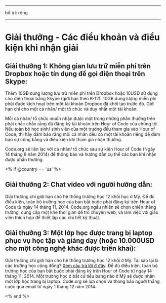 * * *

bố trí: rộng

* * *

# Giải thưởng - Các điều khoản và điều kiện khi nhận giải

## Giải thưởng 1: Không gian lưu trữ miễn phí trên Dropbox hoặc tín dụng để gọi điện thoại trên Skype:

Thêm 10GB dung lượng lưu trữ miễn phí trên Dropbox hoặc 10USD sử dụng cho điện thoại bằng Skype (giới hạn theo K-12). 10GB dung lượng miễn phí phải được kích hoạt trên một tài khoản Dropbox đã khởi tạo trước đó. Giới hạn chỉ cho một cá nhân/ một tổ chức và duy nhất một tài khoản.

Mỗi cá nhân/ tổ chức muốn nhận được một trong những phần thưởng trên phải chắc chắn rằng đã đăng ký tài khoản trên Hour of Code của chúng tôi. Nếu toàn bộ học sinh/ sinh viên của một trường đều tham gia vào Hour of Code, thì hãy đảm bảo rằng mỗi cá nhân đều có một tài khoản riêng để đảm bảo sự công bằng và điều kiện khi tham gia nhận thưởng.

Code.org sẽ liên lạc với cá nhân/ tổ chức sau sự kiện Hour of Code (Ngày 14 tháng 8 năm 2014) để thông báo và hướng dẫn cụ thể các bạn khi nhận được phần thưởng.

<% if @country == 'us' %>

## Giải thưởng 2: Chat video với người hướng dẫn:

Giải thưởng chỉ giới hạn cho hệ thống trường học 12 khối học ở Mỹ. Để đủ điều kiện, toàn bộ trường học của bạn bắt buộc phải đăng ký trên Hour of Code từ ngày 14 tháng 11, 2014. Code.org ngẫu nhiên sẽ chọn chiến thắng trường, cung cấp một khe thời gian để trò chuyện web, và làm việc với giáo viên thích hợp để thiết lập các chi tiết kỹ thuật.

## Giải thưởng 3: Một lớp học được trang bị laptop phục vụ học tập và giảng dạy (hoặc 10.000USD cho một công nghệ khác được triển khai):

Giải thưởng chỉ giới hạn cho hệ thống trường học 12 khối ở Mỹ. Tại sao lại là các trường học cộng đồng? [Xem câu trả lời ở đây](http://www.hourofcode.com/us#faq). Để đủ điều kiện, toàn bộ trường học của bạn bắt buộc phải đăng ký trên Hour of Code từ ngày 14 tháng 11, 2014. Một trường học ở bất cứ tiểu bang nào ở Mỹ sẽ được nhận một lớp học trang bị laptop. Code.org sẽ lựa chọn và thông báo người thắng cuộc qua email từ ngày 1 tháng 12 năm 2014.

<% end %>